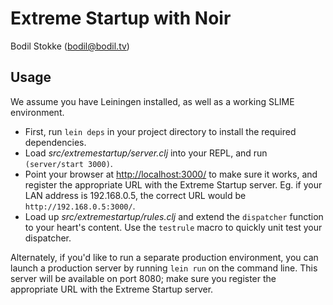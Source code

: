 Extreme Startup with Noir
=========================

Bodil Stokke (bodil@bodil.tv)

Usage
-----

We assume you have Leiningen installed, as well as a working SLIME
environment.

* First, run `lein deps` in your project directory to install the
  required dependencies.
* Load *src/extremestartup/server.clj* into your REPL, and run
  `(server/start 3000)`.
* Point your browser at <http://localhost:3000/> to make sure it works,
  and register the appropriate URL with the Extreme Startup server.
  Eg. if your LAN address is 192.168.0.5, the correct URL would be
  `http://192.168.0.5:3000/`.
* Load up *src/extremestartup/rules.clj* and extend the `dispatcher`
  function to your heart's content. Use the `testrule` macro to
  quickly unit test your dispatcher.

Alternately, if you'd like to run a separate production environment,
you can launch a production server by running `lein run` on the
command line. This server will be available on port 8080; make sure
you register the appropriate URL with the Extreme Startup server.

